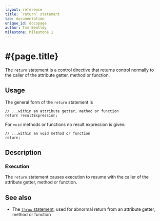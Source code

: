 ```yaml
---
layout: reference
title: `return` statement
tab: documentation
unique_id: docspage
author: Tom Bentley
milestone: Milestone 1
---
```


# #{page.title}

The `return` statement is a control directive that returns control normally 
to the caller of the attribute getter, method or function.

## Usage 

The general form of the `return` statement is

<!-- check:none -->
    // ...within an attribute getter, method or function
    return resultExpression;

For `void` methods or functions no result expression is given:

<!-- check:none -->
    // ...within an void method or function
    return;

## Description

### Execution

The `return` statement causes execution to resume with the caller of the
attribute getter, method or function.

## See also

* The [`throw` statement](../throw/), used for abnormal return from an 
  attribute getter, method or function

